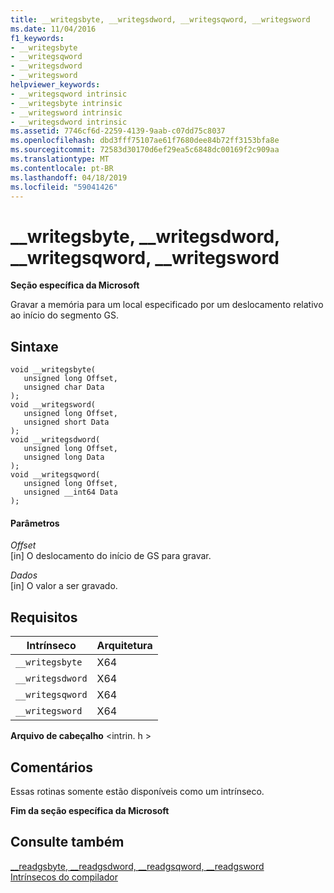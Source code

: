 ```yaml
---
title: __writegsbyte, __writegsdword, __writegsqword, __writegsword
ms.date: 11/04/2016
f1_keywords:
- __writegsbyte
- __writegsqword
- __writegsdword
- __writegsword
helpviewer_keywords:
- __writegsqword intrinsic
- __writegsbyte intrinsic
- __writegsword intrinsic
- __writegsdword intrinsic
ms.assetid: 7746cf6d-2259-4139-9aab-c07dd75c8037
ms.openlocfilehash: dbd3fff75107ae61f7680dee84b72ff3153bfa8e
ms.sourcegitcommit: 72583d30170d6ef29ea5c6848dc00169f2c909aa
ms.translationtype: MT
ms.contentlocale: pt-BR
ms.lasthandoff: 04/18/2019
ms.locfileid: "59041426"
---
```

# <a name="writegsbyte-writegsdword-writegsqword-writegsword"></a>__writegsbyte, __writegsdword, __writegsqword, __writegsword

**Seção específica da Microsoft**

Gravar a memória para um local especificado por um deslocamento relativo ao início do segmento GS.

## <a name="syntax"></a>Sintaxe

```
void __writegsbyte(
   unsigned long Offset,
   unsigned char Data
);
void __writegsword(
   unsigned long Offset,
   unsigned short Data
);
void __writegsdword(
   unsigned long Offset,
   unsigned long Data
);
void __writegsqword(
   unsigned long Offset,
   unsigned __int64 Data
);
```

#### <a name="parameters"></a>Parâmetros

*Offset*<br/>
[in] O deslocamento do início de GS para gravar.

*Dados*<br/>
[in] O valor a ser gravado.

## <a name="requirements"></a>Requisitos

|Intrínseco|Arquitetura|
|---------------|------------------|
|`__writegsbyte`|X64|
|`__writegsdword`|X64|
|`__writegsqword`|X64|
|`__writegsword`|X64|

**Arquivo de cabeçalho** \<intrin. h >

## <a name="remarks"></a>Comentários

Essas rotinas somente estão disponíveis como um intrínseco.

**Fim da seção específica da Microsoft**

## <a name="see-also"></a>Consulte também

[__readgsbyte, \__readgsdword, \__readgsqword, \__readgsword](../intrinsics/readgsbyte-readgsdword-readgsqword-readgsword.md)<br/>
[Intrínsecos do compilador](../intrinsics/compiler-intrinsics.md)
